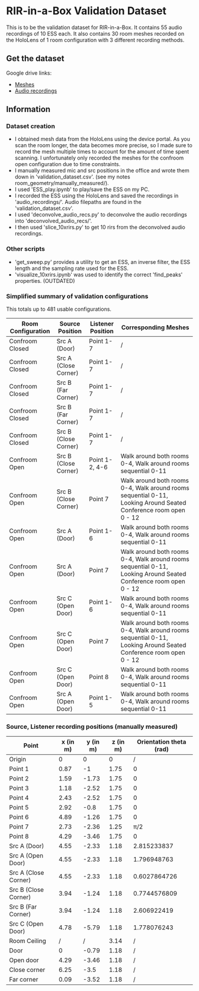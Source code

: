 # RIR-in-a-Box Validation Dataset

This is to be the validation dataset for RIR-in-a-Box.
It contains 55 audio recordings of 10 ESS each.
It also contains 30 room meshes recorded on the HoloLens of 1 room configuration with 3 different recording methods.

## Get the dataset

Google drive links:

- [Meshes](https://drive.google.com/file/d/1Osjo7_5wMymeYnLfUGxSQ-48IKE6BQWU/view?usp=sharing)
- [Audio recordings](https://drive.google.com/file/d/1K_uXD34227BVivoc8Y-_ChDBJ1Amqf09/view?usp=sharing)

## Information

### Dataset creation

- I obtained mesh data from the HoloLens using the device portal. As you scan the room longer, the data becomes more precise, so I made sure to record the mesh multiple times to account for the amount of time spent scanning. I unfortunately only recorded the meshes for the confroom open configuration due to time constraints.
- I manually measured mic and src positions in the office and wrote them down in 'validation_dataset.csv'. (see my notes room_geometry/manually_measured/).
- I used 'ESS_play.ipynb' to play/save the ESS on my PC.
- I recorded the ESS using the HoloLens and saved the recordings in 'audio_recordings/'. Audio filepaths are found in the 'validation_dataset.csv'.
- I used 'deconvolve_audio_recs.py' to deconvolve the audio recordings into 'deconvolved_audio_recs/'.
- I then used 'slice_10xrirs.py' to get 10 rirs from the deconvolved audio recordings.

### Other scripts

- 'get_sweep.py' provides a utility to get an ESS, an inverse filter, the ESS length and the sampling rate used for the ESS.
- 'visualize_10xrirs.ipynb' was used to identify the correct 'find_peaks' properties. (OUTDATED)

### Simplified summary of validation configurations

This totals up to 481 usable configurations.

| Room Configuration | Source Position          | Listener Position | Corresponding Meshes                                               |
|--------------------|--------------------------|-------------------|--------------------------------------------------------------------|
| Confroom Closed    | Src A (Door)             | Point 1-7         | /                                                                  |
| Confroom Closed    | Src A (Close Corner)     | Point 1-7         | /                                                                  |
| Confroom Closed    | Src B (Far Corner)       | Point 1-7         | /                                                                  |
| Confroom Closed    | Src B (Far Corner)       | Point 1-7         | /                                                                  |
| Confroom Closed    | Src B (Close Corner)     | Point 1-7         | /                                                                  |
| Confroom Open      | Src B (Close Corner)     | Point 1-2, 4-6    | Walk around both rooms 0-4, Walk around rooms sequential 0-11     |
| Confroom Open      | Src B (Close Corner)     | Point 7           | Walk around both rooms 0-4, Walk around rooms sequential 0-11, Looking Around Seated Conference room open 0 - 12 |
| Confroom Open      | Src A (Door)             | Point 1-6         | Walk around both rooms 0-4, Walk around rooms sequential 0-11     |
| Confroom Open      | Src A (Door)             | Point 7           | Walk around both rooms 0-4, Walk around rooms sequential 0-11, Looking Around Seated Conference room open 0 - 12 |
| Confroom Open      | Src C (Open Door)        | Point 1-6         | Walk around both rooms 0-4, Walk around rooms sequential 0-11     |
| Confroom Open      | Src C (Open Door)        | Point 7           | Walk around both rooms 0-4, Walk around rooms sequential 0-11, Looking Around Seated Conference room open 0 - 12 |
| Confroom Open      | Src C (Open Door)        | Point 8           | Walk around both rooms 0-4, Walk around rooms sequential 0-11     |
| Confroom Open      | Src A (Open Door)        | Point 1-5         | Walk around both rooms 0-4, Walk around rooms sequential 0-11     |

### Source, Listener recording positions  (manually measured)

| Point            | x (in m) | y (in m) | z (in m) | Orientation theta (rad) |
|------------------|----------|----------|----------|-------------------------|
| Origin           | 0        | 0        | 0        | /                       |
| Point 1          | 0.87     | -1       | 1.75     | 0                       |
| Point 2          | 1.59     | -1.73    | 1.75     | 0                       |
| Point 3          | 1.18     | -2.52    | 1.75     | 0                       |
| Point 4          | 2.43     | -2.52    | 1.75     | 0                       |
| Point 5          | 2.92     | -0.8     | 1.75     | 0                       |
| Point 6          | 4.89     | -1.26    | 1.75     | 0                       |
| Point 7          | 2.73     | -2.36    | 1.25     | π/2                     |
| Point 8          | 4.29     | -3.46    | 1.75     | 0                       |
| Src A (Door)     | 4.55     | -2.33    | 1.18     | 2.815233837             |
| Src A (Open Door)| 4.55     | -2.33    | 1.18     | 1.796948763             |
| Src A (Close Corner)| 4.55  | -2.33    | 1.18     | 0.6027864726            |
| Src B (Close Corner)| 3.94  | -1.24    | 1.18     | 0.7744576809            |
| Src B (Far Corner)| 3.94    | -1.24    | 1.18     | 2.606922419             |
| Src C (Open Door)| 4.78     | -5.79    | 1.18     | 1.778076243             |
| Room Ceiling     | /        | /        | 3.14     | /                       |
|Door              | 0        | -0.79    | 1.18     | /                       |
|Open door         | 4.29     | -3.46    | 1.18     | /                       |
|Close corner      | 6.25     | -3.5     | 1.18     | /                       |
|Far corner        | 0.09     | -3.52    | 1.18     | /                       |
